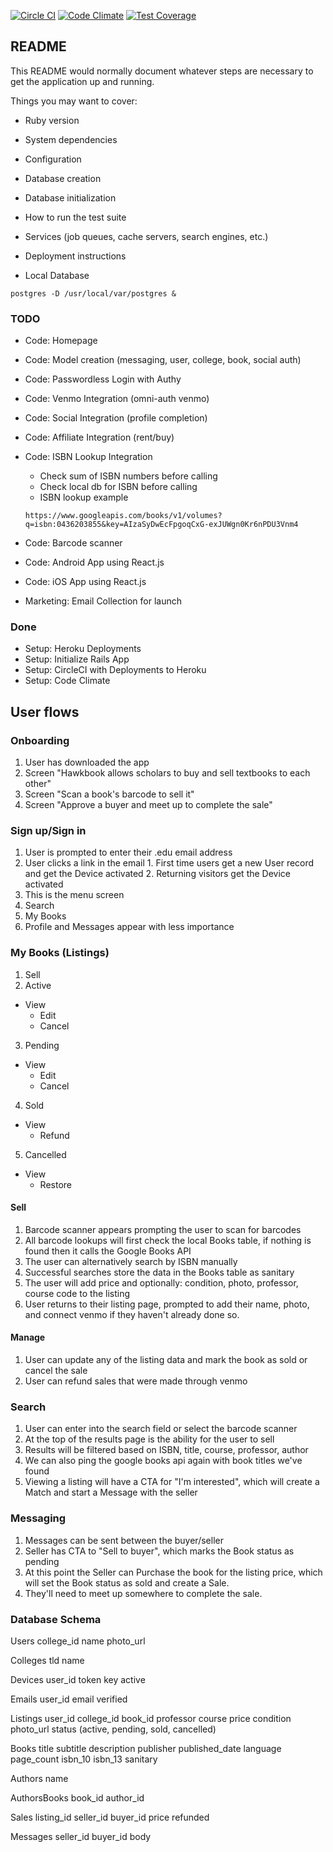 [![Circle CI](https://circleci.com/gh/tylerchilds/hawkbook.svg?style=shield)](https://circleci.com/gh/tylerchilds/hawkbook)
[![Code Climate](https://codeclimate.com/github/tylerchilds/hawkbook/badges/gpa.svg)](https://codeclimate.com/github/tylerchilds/hawkbook)
[![Test Coverage](https://codeclimate.com/github/tylerchilds/hawkbook/badges/coverage.svg)](https://codeclimate.com/github/tylerchilds/hawkbook/coverage)

## README

This README would normally document whatever steps are necessary to get the
application up and running.

Things you may want to cover:

* Ruby version

* System dependencies

* Configuration

* Database creation

* Database initialization

* How to run the test suite

* Services (job queues, cache servers, search engines, etc.)

* Deployment instructions

* Local Database

`postgres -D /usr/local/var/postgres &`

### TODO

* Code: Homepage
* Code: Model creation (messaging, user, college, book, social auth)
* Code: Passwordless Login with Authy
* Code: Venmo Integration (omni-auth venmo)
* Code: Social Integration (profile completion)
* Code: Affiliate Integration (rent/buy)
* Code: ISBN Lookup Integration
  * Check sum of ISBN numbers before calling
  * Check local db for ISBN before calling
  * ISBN lookup example
  ```
  https://www.googleapis.com/books/v1/volumes?q=isbn:0436203855&key=AIzaSyDwEcFpgoqCxG-exJUWgn0Kr6nPDU3Vnm4
  ```
* Code: Barcode scanner
* Code: Android App using React.js
* Code: iOS App using React.js

* Marketing: Email Collection for launch

### Done

* Setup: Heroku Deployments
* Setup: Initialize Rails App
* Setup: CircleCI with Deployments to Heroku
* Setup: Code Climate

## User flows

### Onboarding

1. User has downloaded the app
2. Screen "Hawkbook allows scholars to buy and sell textbooks to each other"
3. Screen "Scan a book's barcode to sell it"
3. Screen "Approve a buyer and meet up to complete the sale"

### Sign up/Sign in

1. User is prompted to enter their .edu email address
  1. User clicks a link in the email
    1. First time users get a new User record and get the Device activated
    2. Returning visitors get the Device activated
4. This is the menu screen
  1. Search
  3. My Books
  3. Profile and Messages appear with less importance

### My Books (Listings)

1. Sell
2. Active
  * View
    * Edit
    * Cancel
3. Pending
  * View
    * Edit
    * Cancel
4. Sold
  * View
    * Refund
5. Cancelled
  * View
    * Restore

#### Sell

1. Barcode scanner appears prompting the user to scan for barcodes
  1. All barcode lookups will first check the local Books table, if nothing is found then it calls the Google Books API
  2. The user can alternatively search by ISBN manually
  3. Successful searches store the data in the Books table as sanitary
2. The user will add price and optionally: condition, photo, professor, course code to the listing
3. User returns to their listing page, prompted to add their name, photo, and connect venmo if they haven't already done so.

#### Manage

1. User can update any of the listing data and mark the book as sold or cancel the sale
2. User can refund sales that were made through venmo

### Search

1. User can enter into the search field or select the barcode scanner
2. At the top of the results page is the ability for the user to sell
3. Results will be filtered based on ISBN, title, course, professor, author
  1. We can also ping the google books api again with book titles we've found
4. Viewing a listing will have a CTA for "I'm interested", which will create a Match and start a Message with the seller

### Messaging

1. Messages can be sent between the buyer/seller
2. Seller has CTA to "Sell to buyer", which marks the Book status as pending
3. At this point the Seller can Purchase the book for the listing price, which will set the Book status as sold and create a Sale.
4. They'll need to meet up somewhere to complete the sale.

### Database Schema

Users
college_id
name
photo_url

Colleges
tld
name

Devices
user_id
token
key
active

Emails
user_id
email
verified

Listings
user_id
college_id
book_id
professor
course
price
condition
photo_url
status (active, pending, sold, cancelled)

Books
title
subtitle
description
publisher
published_date
language
page_count
isbn_10
isbn_13
sanitary

Authors
name

AuthorsBooks
book_id
author_id

Sales
listing_id
seller_id
buyer_id
price
refunded

Messages
seller_id
buyer_id
body
